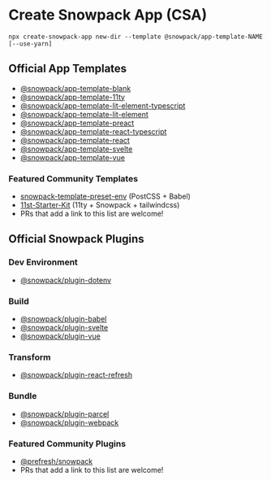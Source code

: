 # Create Snowpack App (CSA)

```
npx create-snowpack-app new-dir --template @snowpack/app-template-NAME [--use-yarn]
```

## Official App Templates

- [@snowpack/app-template-blank](/templates/app-template-blank)
- [@snowpack/app-template-11ty](/templates/app-template-11ty)
- [@snowpack/app-template-lit-element-typescript](/templates/app-template-lit-element-typescript)
- [@snowpack/app-template-lit-element](/templates/app-template-lit-element)
- [@snowpack/app-template-preact](/templates/app-template-preact)
- [@snowpack/app-template-react-typescript](/templates/app-template-react-typescript)
- [@snowpack/app-template-react](/templates/app-template-react)
- [@snowpack/app-template-svelte](/templates/app-template-svelte)
- [@snowpack/app-template-vue](/templates/app-template-vue)

### Featured Community Templates

- [snowpack-template-preset-env](https://github.com/argyleink/snowpack-template-preset-env) (PostCSS + Babel)
- [11st-Starter-Kit](https://github.com/stefanfrede/11st-starter-kit) (11ty +
  Snowpack + tailwindcss)
- PRs that add a link to this list are welcome!

## Official Snowpack Plugins

### Dev Environment

- [@snowpack/plugin-dotenv](/packages/plugin-dotenv)

### Build

- [@snowpack/plugin-babel](/packages/plugin-babel)
- [@snowpack/plugin-svelte](/packages/plugin-svelte)
- [@snowpack/plugin-vue](/packages/plugin-vue)

### Transform

- [@snowpack/plugin-react-refresh](/packages/plugin-react-refresh)

### Bundle

- [@snowpack/plugin-parcel](/packages/plugin-parcel)
- [@snowpack/plugin-webpack](/packages/plugin-webpack)

### Featured Community Plugins

- [@prefresh/snowpack](https://github.com/JoviDeCroock/prefresh)
- PRs that add a link to this list are welcome!
